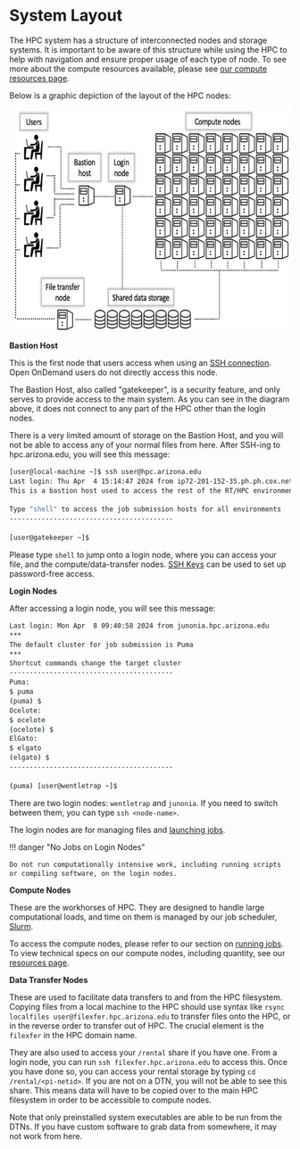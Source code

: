 # System Layout

The HPC system has a structure of interconnected nodes and storage systems. It is important to be aware of this structure while using the HPC to help with navigation and ensure proper usage of each type of node. To see more about the compute resources available, please see [our compute resources page](../../resources/compute_resources/). 

Below is a graphic depiction of the layout of the HPC nodes:

<center><img src="images/nodes.png" title="HPC system diagram" style="height: 400px;"></center>

**Bastion Host**

This is the first node that users access when using an [SSH connection](../system_access/#command-line-access). Open OnDemand users do not directly access this node. 

The Bastion Host, also called "gatekeeper", is a security feature, and only serves to provide access to the main system. As you can see in the diagram above, it does not connect to any part of the HPC other than the login nodes. 

There is a very limited amount of storage on the Bastion Host, and you will not be able to access any of your normal files from here. After SSH-ing to hpc.arizona.edu, you will see this message:

```bash
[user@local-machine ~]$ ssh user@hpc.arizona.edu
Last login: Thu Apr  4 15:14:47 2024 from ip72-201-152-35.ph.ph.cox.net
This is a bastion host used to access the rest of the RT/HPC environment.

Type "shell" to access the job submission hosts for all environments
-----------------------------------------

[user@gatekeeper ~]$
```

Please type ```shell``` to jump onto a login node, where you can access your file, and the compute/data-transfer nodes. [SSH Keys](../system_access/#ssh-keys) can be used to set up password-free access.

**Login Nodes**

After accessing a login node, you will see this message:

```bash
Last login: Mon Apr  8 09:40:58 2024 from junonia.hpc.arizona.edu
***
The default cluster for job submission is Puma
***
Shortcut commands change the target cluster
-----------------------------------------
Puma:
$ puma
(puma) $
Ocelote:
$ ocelote
(ocelote) $
ElGato:
$ elgato
(elgato) $
-----------------------------------------

(puma) [user@wentletrap ~]$
```

There are two login nodes: ```wentletrap``` and ```junonia```. If you need to switch between them, you can type ```ssh <node-name>```. 

The login nodes are for managing files and [launching jobs](../../running_jobs/overview/). 

!!! danger "No Jobs on Login Nodes"

	Do not run computationally intensive work, including running scripts or compiling software, on the login nodes. 

**Compute Nodes**

These are the workhorses of HPC. They are designed to handle large computational loads, and time on them is managed by our job scheduler, [Slurm](https://slurm.schedmd.com/documentation.html). 

To access the compute nodes, please refer to our section on [running jobs](../../running_jobs/overview/). To view technical specs on our compute nodes, including quantity, see our [resources page](../../resources/compute_resources/).

**Data Transfer Nodes**

These are used to facilitate data transfers to and from the HPC filesystem. Copying files from a local machine to the HPC should use syntax like ```rsync localfiles user@filexfer.hpc.arizona.edu``` to transfer files onto the HPC, or in the reverse order to transfer out of HPC. The crucial element is the ```filexfer``` in the HPC domain name. 

They are also used to access your ```/rental``` share if you have one. From a login node, you can run ```ssh filexfer.hpc.arizona.edu``` to access this. Once you have done so, you can access your rental storage by typing ```cd /rental/<pi-netid>```. If you are not on a DTN, you will not be able to see this share. This means data will have to be copied over to the main HPC filesystem in order to be accessible to compute nodes. 

Note that only preinstalled system executables are able to be run from the DTNs. If you have custom software to grab data from somewhere, it may not work from here.





